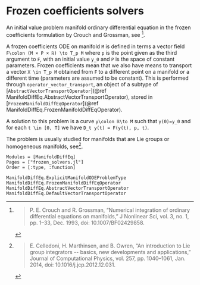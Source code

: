 # Frozen coefficients solvers

An initial value problem manifold ordinary differential equation in the frozen coefficients
formulation by Crouch and Grossman, see [^CrouchGrossman1993].

A frozen coefficients ODE on manifold ``M`` is defined in terms a vector field
``F\colon (M × P × ℝ) \to T_p M`` where ``p`` is the point given as the third argument to ``F``,
with an initial value ``y_0`` and ``P`` is the space of constant parameters.
Frozen coefficients mean that we also have means to transport a vector ``X \in T_p M`` obtained
from ``F`` to a different point on a manifold or a different time (parameters are assumed
to be constant). This is performed through `operator_vector_transport`, an object of
a subtype of [`AbstractVectorTransportOperator`](@ref ManifoldDiffEq.AbstractVectorTransportOperator), stored in [`FrozenManifoldDiffEqOperator`](@ref ManifoldDiffEq.FrozenManifoldDiffEqOperator).

A solution to this problem is a curve ``y\colon ℝ\to M`` such that ``y(0)=y_0`` and for each
``t \in [0, T]`` we have ``D_t y(t) = F(y(t), p, t)``.

The problem is usually studied for manifolds that are Lie groups or homogeneous manifolds, see[^CelledoniMarthinsenOwren2014].

[^CrouchGrossman1993]:
    > P. E. Crouch and R. Grossman, “Numerical integration of ordinary differential
    > equations on manifolds,” J Nonlinear Sci, vol. 3, no. 1, pp. 1–33, Dec. 1993,
    > doi: 10.1007/BF02429858.

[^CelledoniMarthinsenOwren2014]:
    > E. Celledoni, H. Marthinsen, and B. Owren, “An introduction to Lie group integrators -- basics, new developments and applications,” Journal of Computational Physics, vol. 257, pp. 1040–1061, Jan. 2014, doi: 10.1016/j.jcp.2012.12.031.


```@autodocs
Modules = [ManifoldDiffEq]
Pages = ["frozen_solvers.jl"]
Order = [:type, :function]
```

```@docs
ManifoldDiffEq.ExplicitManifoldODEProblemType
ManifoldDiffEq.FrozenManifoldDiffEqOperator
ManifoldDiffEq.AbstractVectorTransportOperator
ManifoldDiffEq.DefaultVectorTransportOperator
```

